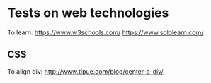 # Tests on web technologies

To learn:
https://www.w3schools.com/
https://www.sololearn.com/

## CSS

To align div: http://www.tipue.com/blog/center-a-div/